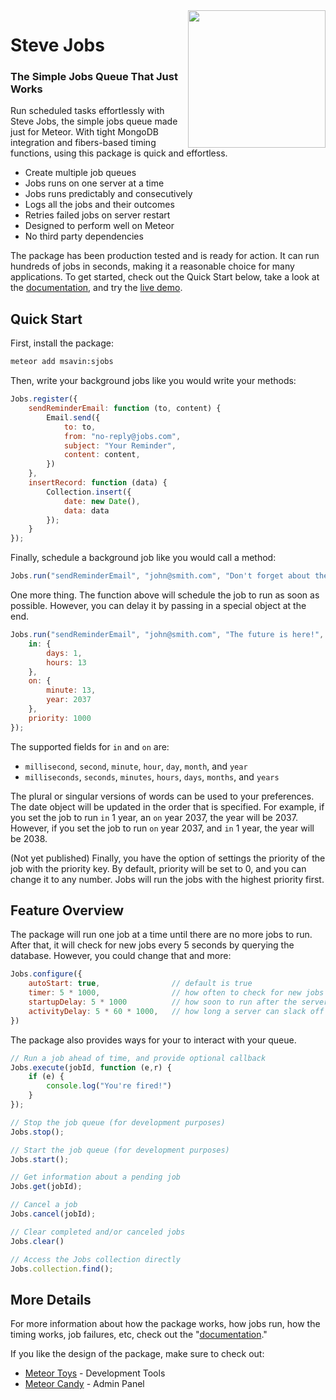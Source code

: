 <img align="right" width="220" src="https://github.com/msavin/stevejobs/blob/master/ICON.png?raw=true" />

# Steve Jobs

### The Simple Jobs Queue That Just Works

Run scheduled tasks effortlessly with Steve Jobs, the simple jobs queue made just for Meteor. With tight MongoDB integration and fibers-based timing functions, using this package is quick and effortless.

 - Create multiple job queues
 - Jobs runs on one server at a time
 - Jobs runs predictably and consecutively
 - Logs all the jobs and their outcomes
 - Retries failed jobs on server restart
 - Designed to perform well on Meteor
 - No third party dependencies

The package has been production tested and is ready for action. It can run hundreds of jobs in seconds, making it a reasonable choice for many applications. To get started, check out the Quick Start below, take a look at the <a href="./DOCUMENTATION.md">documentation</a>, and try the <a href="http://jobsqueue.herokuapp.com">live demo</a>.

## Quick Start

First, install the package:

```bash
meteor add msavin:sjobs
```

Then, write your background jobs like you would write your methods: 

```javascript
Jobs.register({
    sendReminderEmail: function (to, content) {
        Email.send({
            to: to,
            from: "no-reply@jobs.com",
            subject: "Your Reminder",
            content: content,
        })
    },
    insertRecord: function (data) {
        Collection.insert({
            date: new Date(),
            data: data
        });
    }
});
```

Finally, schedule a background job like you would call a method: 

```javascript
Jobs.run("sendReminderEmail", "john@smith.com", "Don't forget about the launch!");
```

One more thing. The function above will schedule the job to run as soon as possible. However, you can delay it by passing in a special object at the end.

```javascript
Jobs.run("sendReminderEmail", "john@smith.com", "The future is here!", {
    in: {
        days: 1,
        hours: 13
    }, 
    on: {
        minute: 13,
        year: 2037
    },
    priority: 1000
});
```

The supported fields for `in` and `on` are:
 - `millisecond`, `second`, `minute`, `hour`, `day`, `month`, and `year`
 - `milliseconds`, `seconds`, `minutes`, `hours`, `days`, `months`, and `years`

The plural or singular versions of words can be used to your preferences. The date object will be updated in the order that is specified. For example, if you set the job to run `in` 1 year, an `on` year 2037, the year will be 2037. However, if you set the job to run `on` year 2037, and `in` 1 year, the year will be 2038.

(Not yet published) Finally, you have the option of settings the priority of the job with the priority key. By default, priority will be set to 0, and you can change it to any number. Jobs will run the jobs with the highest priority first.

## Feature Overview 

The package will run one job at a time until there are no more jobs to run. After that, it will check for new jobs every 5 seconds by querying the database. However, you could change that and more: 

```javascript
Jobs.configure({
    autoStart: true,                // default is true
    timer: 5 * 1000,                // how often to check for new jobs
    startupDelay: 5 * 1000          // how soon to run after the server has started
    activityDelay: 5 * 60 * 1000,   // how long a server can slack off for before another server takes over
})
```

The package also provides ways for your to interact with your queue.

```javascript
// Run a job ahead of time, and provide optional callback
Jobs.execute(jobId, function (e,r) {
    if (e) {
        console.log("You're fired!")
    }
});

// Stop the job queue (for development purposes)
Jobs.stop();

// Start the job queue (for development purposes)
Jobs.start();

// Get information about a pending job
Jobs.get(jobId);

// Cancel a job 
Jobs.cancel(jobId);

// Clear completed and/or canceled jobs
Jobs.clear()

// Access the Jobs collection directly
Jobs.collection.find();
```

## More Details

For more information about how the package works, how jobs run, how the timing works, job failures, etc, check out the "<a href="DOCUMENTATION.md">documentation</a>."

If you like the design of the package, make sure to check out: 
 - <a href="http://meteor.toys">Meteor Toys</a> - Development Tools
 - <a href="https://www.meteorcandy.com">Meteor Candy</a> - Admin Panel
